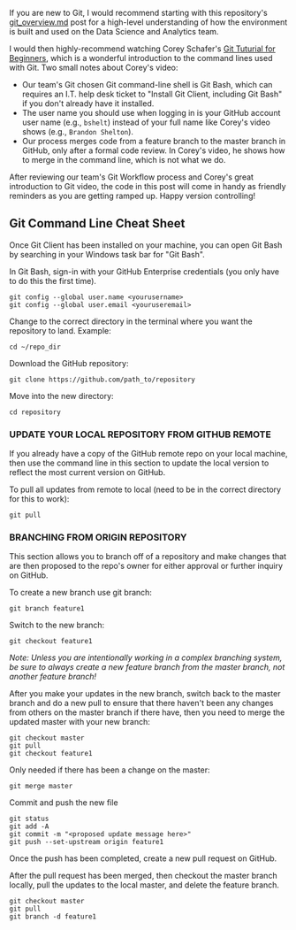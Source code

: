 If you are new to Git, I would recommend starting with this repository's [git_overview.md](https://github.com/b-shelton/team_processes/git_processes/git_overview.md) post for a high-level understanding of how the environment is built and used on the Data Science and Analytics team.

I would then highly-recommend watching Corey Schafer's [Git Tuturial for Beginners](https://www.youtube.com/watch?v=HVsySz-h9r4), which is a wonderful introduction to the command lines used with Git. Two small notes about Corey's video:
- Our team's Git chosen Git command-line shell is Git Bash, which can requires an I.T. help desk ticket to "Install Git Client, including Git Bash" if you don't already have it installed.
- The user name you should use when logging in is your GitHub account user name (e.g., `bshelt`) instead of your full name like Corey's video shows (e.g., `Brandon Shelton`).
- Our process merges code from a feature branch to the master branch in GitHub, only after a formal code review. In Corey's video, he shows how to merge in the command line, which is not what we do.

After reviewing our team's Git Workflow process and Corey's great introduction to Git video, the code in this post will come in handy as friendly reminders as you are getting ramped up. Happy version controlling!

## Git Command Line Cheat Sheet

Once Git Client has been installed on your machine, you can open Git Bash by searching in your Windows task bar for "Git Bash".

In Git Bash, sign-in with your GitHub Enterprise credentials (you only have to do this the first time).
```
git config --global user.name <yourusername>
git config --global user.email <youruseremail>
```

Change to the correct directory in the terminal where you want the repository to land. Example:
```
cd ~/repo_dir
```


Download the GitHub repository:
```
git clone https://github.com/path_to/repository
```

Move into the new directory:
```
cd repository
```



### UPDATE YOUR LOCAL REPOSITORY FROM GITHUB REMOTE

If you already have a copy of the GitHub remote repo on your local machine,
then use the command line in this section to update the local version
to reflect the most current version on GitHub.


To pull all updates from remote to local (need to be in the correct directory for this to work):
```
git pull
```


### BRANCHING FROM ORIGIN REPOSITORY

This section allows you to branch off of a repository and make changes that are then proposed to the repo's owner
for either approval or further inquiry on GitHub.


To create a new branch use git branch:
```
git branch feature1
```

Switch to the new branch:
```
git checkout feature1
```

_*Note: Unless you are intentionally working in a complex branching system, be sure to always create a new feature branch from the master branch, not another feature branch!*_

After you make your updates in the new branch, switch back to the master branch and do a new pull to ensure that there haven't been any changes from others on the master branch if there have, then you need to merge the updated master with your new branch:
```
git checkout master
git pull
git checkout feature1
```

Only needed if there has been a change on the master:
```
git merge master
```

Commit and push the new file
```
git status
git add -A
git commit -m "<proposed update message here>"
git push --set-upstream origin feature1
```

Once the push has been completed, create a new pull request on GitHub.

After the pull request has been merged, then checkout the master branch locally, pull the updates to the local master, and delete the feature branch.
```
git checkout master
git pull
git branch -d feature1
```
